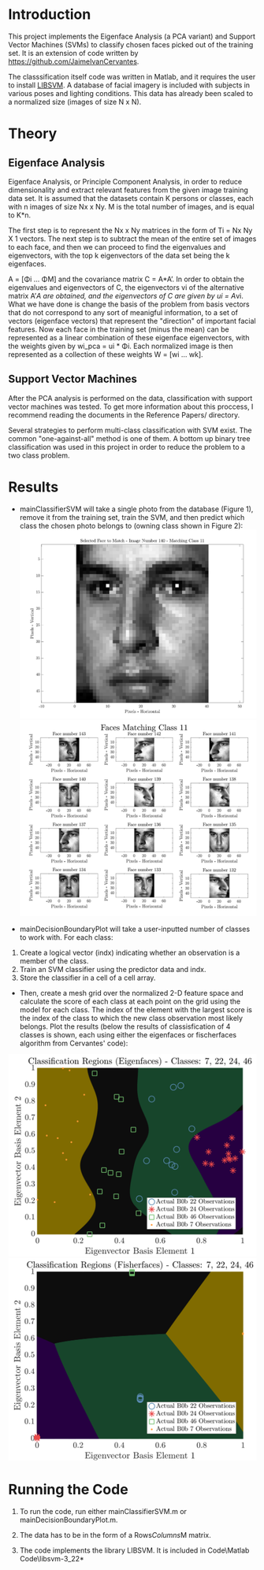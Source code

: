 Introduction
============

This project implements the Eigenface Analysis (a PCA variant) and Support Vector Machines (SVMs) to classify chosen faces picked out of the training set. It is an extension of code written by https://github.com/JaimeIvanCervantes.

The classsification itself code was written in Matlab, and it requires the user to install [LIBSVM](http://www.csie.ntu.edu.tw/~cjlin/libsvm/). A database of facial imagery is included with subjects in various poses and lighting conditions. This data has already been scaled to a normalized size (images of size N x N).

Theory
======

Eigenface Analysis
-------------------------------------

Eigenface Analysis, or Principle Component Analysis, in order to reduce dimensionality and extract relevant features from the given image training data set. It is assumed that the datasets contain K persons or classes, each with n images of size Nx x Ny.  M is the total number of images, and is equal to K*n. 

The first step is to represent the Nx x Ny matrices in the form of Ti = Nx Ny X 1 vectors.  The next step is to subtract the mean of the entire set of images to each face, and  then we can proceed to find the eigenvalues and eigenvectors, with the top k eigenvectors of the data set being the k eigenfaces.

A = [Φi … ΦM] and the covariance matrix C = A*A’.  In order to obtain the eigenvalues and eigenvectors of C, the eigenvectors vi of the alternative matrix A’*A are obtained, and the eigenvectors of C are given by ui = A*vi. What we have done is change the basis of the problem from basis vectors that do not correspond to any sort of meanigful information, to a set of vectors (eigenface vectors) that represent the "direction" of important facial features.  Now each face in the training set (minus the mean) can be represented as a linear combination of these eigenface eigenvectors, with the weights given by wi_pca = ui * Φi. Each normalized image is then represented as a collection of these weights W  = [wi … wk].

Support Vector Machines
-----------------------

After the PCA analysis is performed on the data, classification with support vector machines was tested. To get more information about this proccess, I recommend reading the documents in the Reference Papers/ directory.

Several strategies to perform multi-class classification with SVM exist. The common "one-against-all" method is one of them. A bottom up binary tree classification was used in this project in order to reduce the problem to a two class problem. 

Results
=======
* mainClassifierSVM will take a single photo from the database (Figure 1), remove it from the training set, train the SVM, and then predict which class the chosen photo belongs to (owning class shown in Figure 2):
![Figure 1](Figures/PNGs/class_11_img_to_match.PNG)
![Figure 2](Figures/PNGs/class_11_all_img.PNG)

* mainDecisionBoundaryPlot will take a user-inputted number of classes to work with. For each class:
1. Create a logical vector (indx) indicating whether an observation is a member of the class.
2. Train an SVM classifier using the predictor data and indx.
3. Store the classifier in a cell of a cell array.
  * Then, create a mesh grid over the normalized 2-D feature space and calculate the score of each class at each point on the grid using the model for each class. The index of the element with the largest score is the index of the class to which the new class observation most likely belongs. Plot the results (below the results of classisfication of 4 classes is shown, each using either the eigenfaces or fischerfaces algorithm from Cervantes' code):
  
![Figure 3](Figures/PNGs/Classification_Regions_Eigenfaces_Classes_7_22_24_46.PNG)
![Figure 4](Figures/PNGs/Classification_Regions_Fischerfaces_Classes_7_22_24_46.png)


Running the Code
================

1. To run the code, run either mainClassifierSVM.m or mainDecisionBoundaryPlot.m. 

2. The data has to be in the form of a Rows*Columns*M matrix.

3. The code implements the library LIBSVM. It is included in Code\Matlab Code\libsvm-3_22\*
